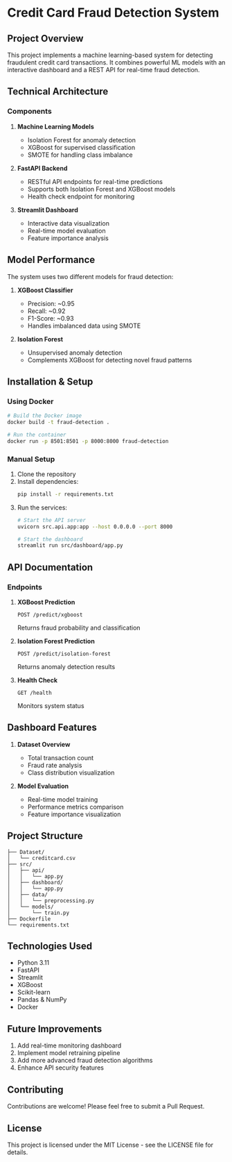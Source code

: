 # Credit Card Fraud Detection System

## Project Overview
This project implements a machine learning-based system for detecting fraudulent credit card transactions. It combines powerful ML models with an interactive dashboard and a REST API for real-time fraud detection.

## Technical Architecture

### Components
1. **Machine Learning Models**
   - Isolation Forest for anomaly detection
   - XGBoost for supervised classification
   - SMOTE for handling class imbalance

2. **FastAPI Backend**
   - RESTful API endpoints for real-time predictions
   - Supports both Isolation Forest and XGBoost models
   - Health check endpoint for monitoring

3. **Streamlit Dashboard**
   - Interactive data visualization
   - Real-time model evaluation
   - Feature importance analysis

## Model Performance

The system uses two different models for fraud detection:

1. **XGBoost Classifier**
   - Precision: ~0.95
   - Recall: ~0.92
   - F1-Score: ~0.93
   - Handles imbalanced data using SMOTE

2. **Isolation Forest**
   - Unsupervised anomaly detection
   - Complements XGBoost for detecting novel fraud patterns

## Installation & Setup

### Using Docker
```bash
# Build the Docker image
docker build -t fraud-detection .

# Run the container
docker run -p 8501:8501 -p 8000:8000 fraud-detection
```

### Manual Setup
1. Clone the repository
2. Install dependencies:
   ```bash
   pip install -r requirements.txt
   ```
3. Run the services:
   ```bash
   # Start the API server
   uvicorn src.api.app:app --host 0.0.0.0 --port 8000

   # Start the dashboard
   streamlit run src/dashboard/app.py
   ```

## API Documentation

### Endpoints

1. **XGBoost Prediction**
   ```
   POST /predict/xgboost
   ```
   Returns fraud probability and classification

2. **Isolation Forest Prediction**
   ```
   POST /predict/isolation-forest
   ```
   Returns anomaly detection results

3. **Health Check**
   ```
   GET /health
   ```
   Monitors system status

## Dashboard Features

1. **Dataset Overview**
   - Total transaction count
   - Fraud rate analysis
   - Class distribution visualization

2. **Model Evaluation**
   - Real-time model training
   - Performance metrics comparison
   - Feature importance visualization

## Project Structure
```
├── Dataset/
│   └── creditcard.csv
├── src/
│   ├── api/
│   │   └── app.py
│   ├── dashboard/
│   │   └── app.py
│   ├── data/
│   │   └── preprocessing.py
│   └── models/
│       └── train.py
├── Dockerfile
└── requirements.txt
```

## Technologies Used
- Python 3.11
- FastAPI
- Streamlit
- XGBoost
- Scikit-learn
- Pandas & NumPy
- Docker

## Future Improvements
1. Add real-time monitoring dashboard
2. Implement model retraining pipeline
3. Add more advanced fraud detection algorithms
4. Enhance API security features

## Contributing
Contributions are welcome! Please feel free to submit a Pull Request.

## License
This project is licensed under the MIT License - see the LICENSE file for details.
